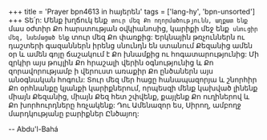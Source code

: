 +++
title = 'Prayer bpn4613 in հայերեն'
tags = ['lang-hy', 'bpn-unsorted']
+++
Տե՛ր: Մենք խղճուկ ենք` տուր մեզ Քո ողորմածությունն, աղքատ ենք` մաս օժտիր Քո հարստության օվկիանոսից, կարիքի մեջ ենք` սնուցիր մեզ, նսեմացած ենք` տուր մեզ Քո փառքից: Երկնային թռչուններն ու դաշտերի գազաններն իրենց սնունդն են ստանում Քեզանից ամեն օր և ամեն գոյը ճաշակում է Քո խնամքից ու հոգատարությունից:
	Մի զրկիր այս թույլին Քո հրաշալի վերին օգնությունից և Քո զորավորությամբ ի վերուստ առաքիր Քո ընծաներն այս անօգնական հոգուն:
	Տուր մեզ մեր հացը հանապազորյա և շնորհիր Քո օրհնանքը կյանքի կարիքներում, որպեսզի մենք կախված լինենք միայն Քեզանից, միայն Քեզ հետ շփվենք, քայլենք Քո ուղիներով և Քո խորհուրդները հռչակենք: Դու Ամենազոր ես, Սիրող, ամբողջ մարդկությանը բարիքներ Ընծայող:

-- Abdu'l-Bahá
